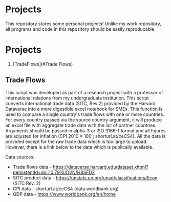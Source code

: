 # Projects

This repository stores some personal projects! Unlike my work repository, all programs and code in this repository should be easily reproducable.

# Projects

1. [TradeFlows](#Trade Flows)

## Trade Flows

This script was developed as part of a research project with a professor of international relations from my undergraduate institution. This script converts
international trade data (SITC, Rev.2) provided by the Harvard Dataverse into a more digestible excel notebook for SMEs. This function is used 
to compare a single country's trade flows with one or more countries. For every country passed via the source country argument, it will produce an excel 
file with aggregate trade data with the list of partner countries. Arguments should be passed in alpha-3 or ISO 3166-1 format and all figures are adjusted
for inflation (CPI 2010 = 100 ; shorturl.at/ceCS4). All the data is provided except for the raw trade data which is too large to upload. However, there
is a link below to the data which is publically available.

Data sources:
- Trade flows data - https://dataverse.harvard.edu/dataset.xhtml?persistentId=doi:10.7910/DVN/H8SFD2
- SITC product data - https://unstats.un.org/unsd/classifications/Econ (SITC Rev. 2)
- CPI data - shorturl.at/ceCS4 (data.worldbank.org)
- GDP data - https://www.worldbank.org/en/home
